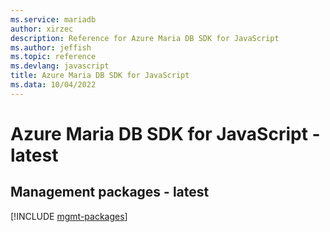 ```yaml
---
ms.service: mariadb
author: xirzec
description: Reference for Azure Maria DB SDK for JavaScript
ms.author: jeffish
ms.topic: reference
ms.devlang: javascript
title: Azure Maria DB SDK for JavaScript
ms.data: 10/04/2022
---
```

# Azure Maria DB SDK for JavaScript - latest

## Management packages - latest
[!INCLUDE [mgmt-packages](maria-db-mgmt-index.md)]